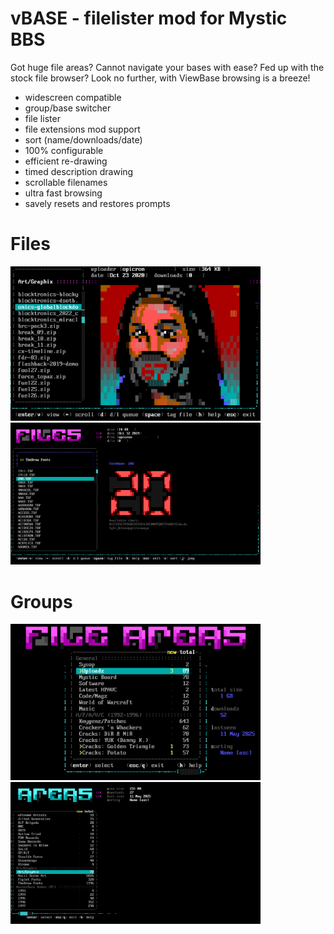 # vBASE - filelister mod for Mystic BBS

Got huge file areas? Cannot navigate your bases with ease? Fed up with the stock file browser? Look no further, with ViewBase browsing is a breeze! 

* widescreen compatible
* group/base switcher
* file lister
* file extensions mod support
* sort (name/downloads/date)
* 100% configurable
* efficient re-drawing
* timed description drawing
* scrollable filenames
* ultra fast browsing
* savely resets and restores prompts

# Files

<img src="screenshot - files 80x25.png" alt="80x25" width="400"/>
<img src="screenshot - files 132x37.png" alt="132x37" width="400"/>

# Groups

<img src="screenshot - groups 80x25.png" alt="80x25" width="400"/>
<img src="screenshot - groups 132x37.png" alt="132x37" width="400"/>

